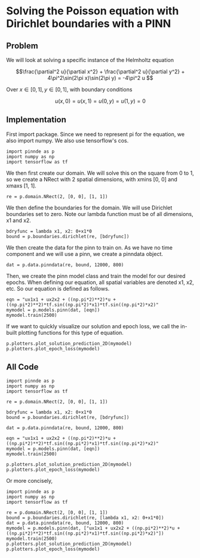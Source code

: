 # Solving the Poisson equation with Dirichlet boundaries with a PINN

## Problem
We will look at solving a specific instance of the Helmholtz equation

$$\frac{\partial^2 u}{\partial x^2} + \frac{\partial^2 u}{\partial y^2} + 4\pi^2\sin(2\pi x)\sin(2\pi y)
= -4\pi^2 u $$

Over $x\in[0,1], y\in[0,1]$, with boundary conditions

$$u(x, 0) = u(x, 1) = u(0, y) = u(1, y) = 0 $$

## Implementation
First import package. Since we need to represent pi for the equation, we also import numpy. We also use tensorflow's cos.
    
    import pinnde as p
    import numpy as np
    import tensorflow as tf

We then first create our domain. We will solve this on the square from 0 to 1, so we create a NRect with 2 spatial dimensions, with xmins 
[0, 0] and xmaxs [1, 1]. 

    re = p.domain.NRect(2, [0, 0], [1, 1])

We then define the boundaries for the domain. We will use Dirichlet boundaries set to zero. Note our lambda function
must be of all dimensions, x1 and x2.

    bdryfunc = lambda x1, x2: 0+x1*0
    bound = p.boundaries.dirichlet(re, [bdryfunc])

We then create the data for the pinn to train on. As we have no time component and we will use a pinn, we create a pinndata object.

    dat = p.data.pinndata(re, bound, 12000, 800)

Then, we create the pinn model class and train the model for our desired epochs. When defining our equation, all spatial variables are denoted
x1, x2, etc. So our equation is defined as follows.

    eqn = "ux1x1 + ux2x2 + ((np.pi*2)**2)*u + ((np.pi*2)**2)*tf.sin((np.pi*2)*x1)*tf.sin((np.pi*2)*x2)"
    mymodel = p.models.pinn(dat, [eqn])
    mymodel.train(2500)

If we want to quickly visualize our solution and epoch loss, we call the in-built plotting functions for this type of equation.

    p.plotters.plot_solution_prediction_2D(mymodel)
    p.plotters.plot_epoch_loss(mymodel)

## All Code

    import pinnde as p
    import numpy as np
    import tensorflow as tf

    re = p.domain.NRect(2, [0, 0], [1, 1])

    bdryfunc = lambda x1, x2: 0+x1*0
    bound = p.boundaries.dirichlet(re, [bdryfunc])

    dat = p.data.pinndata(re, bound, 12000, 800)

    eqn = "ux1x1 + ux2x2 + ((np.pi*2)**2)*u + ((np.pi*2)**2)*tf.sin((np.pi*2)*x1)*tf.sin((np.pi*2)*x2)"
    mymodel = p.models.pinn(dat, [eqn])
    mymodel.train(2500)

    p.plotters.plot_solution_prediction_2D(mymodel)
    p.plotters.plot_epoch_loss(mymodel)

Or more concisely,

    import pinnde as p
    import numpy as np
    import tensorflow as tf

    re = p.domain.NRect(2, [0, 0], [1, 1])
    bound = p.boundaries.dirichlet(re, [lambda x1, x2: 0+x1*0])
    dat = p.data.pinndata(re, bound, 12000, 800)
    mymodel = p.models.pinn(dat, ["ux1x1 + ux2x2 + ((np.pi*2)**2)*u + ((np.pi*2)**2)*tf.sin((np.pi*2)*x1)*tf.sin((np.pi*2)*x2)"])
    mymodel.train(2500)
    p.plotters.plot_solution_prediction_2D(mymodel)
    p.plotters.plot_epoch_loss(mymodel)